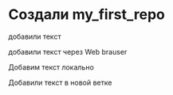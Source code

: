 ﻿# Создали my_first_repo

добавили текст

добавили текст через Web brauser

Добавим текст локально

Добавили текст в новой ветке